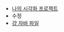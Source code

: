 - [나의 시각화 프로젝트](https://jiyeon981225.github.io/1017-tacademy/)
- 수정
- [걍 자바 파일](https://github.com/Jiyeon981225/1017-tacademy/blob/master/chapter5.html)